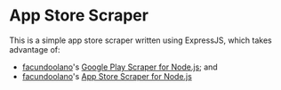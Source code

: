 # App Store Scraper

This is a simple app store scraper written using ExpressJS, which takes advantage of:
- [facundoolano](https://github.com/facundoolano "facundoolano")'s [Google Play Scraper for Node.js](https://github.com/facundoolano/google-play-scraper "Google Play Scraper"); and
- [facundoolano](https://github.com/facundoolano "facundoolano")'s [App Store Scraper for Node.js](https://github.com/facundoolano/app-store-scraper "App Store Scraper")